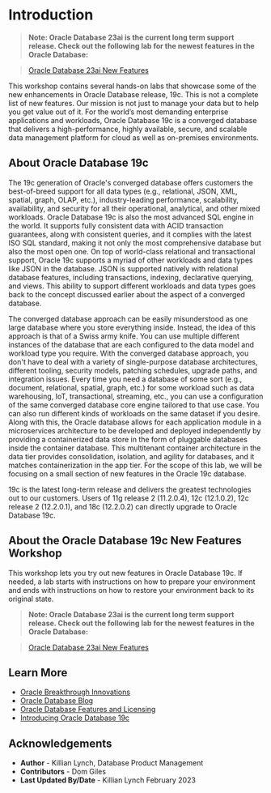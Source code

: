 # Introduction

> **Note: Oracle Database 23ai is the current long term support release. Check out the following lab for the newest features in the Oracle Database:**

> [Oracle Database 23ai New Features](https://livelabs.oracle.com/pls/apex/r/dbpm/livelabs/view-workshop?wid=3950&clear=RR,180&session=29237226541700)


This workshop contains several hands-on labs that showcase some of the new enhancements in Oracle Database release, 19c. This is not a complete list of new features. Our mission is not just to manage your data but to help you get value out of it. For the world’s most demanding enterprise applications and workloads, Oracle Database 19c is a converged database that delivers a high-performance, highly available, secure, and scalable data management platform for cloud as well as on-premises environments.

[](youtube:aF89i0m6zFU)

## About Oracle Database 19c

The 19c generation of Oracle's converged database offers customers the best-of-breed support for all data types (e.g., relational, JSON, XML, spatial, graph, OLAP, etc.), industry-leading performance, scalability, availability, and security for all their operational, analytical, and other mixed workloads. Oracle Database 19c is also the most advanced SQL engine in the world. It supports fully consistent data with ACID transaction guarantees, along with consistent queries, and it complies with the latest ISO SQL standard, making it not only the most comprehensive database but also the most open one. On top of world-class relational and transactional support, Oracle 19c supports a myriad of other workloads and data types like JSON in the database. JSON is supported natively with relational database features, including transactions, indexing, declarative querying, and views. This ability to support different workloads and data types goes back to the concept discussed earlier about the aspect of a converged database.

The converged database approach can be easily misunderstood as one large database where you store everything inside. Instead, the idea of this approach is that of a Swiss army knife. You can use multiple different instances of the database that are each configured to the data model and workload type you require. With the converged database approach, you don't have to deal with a variety of single-purpose database architectures, different tooling, security models, patching schedules, upgrade paths, and integration issues. Every time you need a database of some sort (e.g., document, relational, spatial, graph, etc.) for some workload such as data warehousing, IoT, transactional, streaming, etc., you can use a configuration of the same converged database core engine tailored to that use case. You can also run different kinds of workloads on the same dataset if you desire. Along with this, the Oracle database allows for each application module in a microservices architecture to be developed and deployed independently by providing a containerized data store in the form of pluggable databases inside the container database. This multitenant container architecture in the data tier provides consolidation, isolation, and agility for databases, and it matches containerization in the app tier. For the scope of this lab, we will be focusing on a small section of new features in the Oracle 19c database.

19c is the latest long-term release and delivers the greatest technologies out to our customers. Users of 11g release 2 (11.2.0.4), 12c (12.1.0.2), 12c release 2 (12.2.0.1), and 18c (12.2.0.2) can directly upgrade to Oracle Database 19c.

## About the Oracle Database 19c New Features Workshop

This workshop lets you try out new features in Oracle Database 19c. If needed, a lab starts with instructions on how to prepare your environment and ends with instructions on how to restore your environment back to its original state.

> **Note: Oracle Database 23ai is the current long term support release. Check out the following lab for the newest features in the Oracle Database:**

> [Oracle Database 23ai New Features](https://livelabs.oracle.com/pls/apex/r/dbpm/livelabs/view-workshop?wid=3950&clear=RR,180&session=29237226541700)


## Learn More

* [Oracle Breakthrough Innovations](youtube:recR8UR13o8)
* [Oracle Database Blog](http://blogs.oracle.com/database)
* [Oracle Database Features and Licensing](https://apex.oracle.com/database-features/)
* [Introducing Oracle Database 19c](https://www.oracle.com/a/tech/docs/database19c-wp.pdf)

## Acknowledgements
* **Author** - Killian Lynch, Database Product Management
* **Contributors** - Dom Giles
* **Last Updated By/Date** - Killian Lynch February 2023

